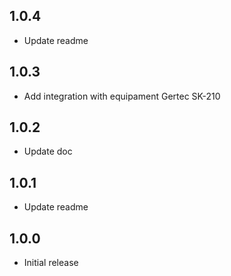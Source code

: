 ## 1.0.4

- Update readme

## 1.0.3

- Add integration with equipament Gertec SK-210

## 1.0.2

- Update doc

## 1.0.1

- Update readme

## 1.0.0

- Initial release
